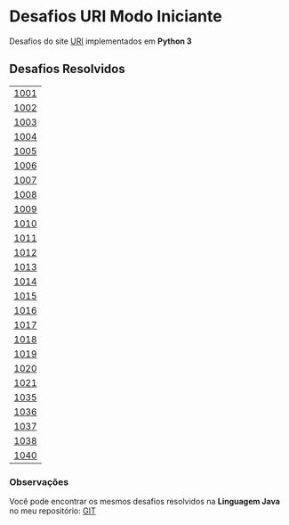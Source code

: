# Desafios URI Modo Iniciante
Desafios do site [URI](https://www.urionlinejudge.com.br/judge/pt/problems/index/1) implementados em **Python 3**

## Desafios Resolvidos
||
|:--:|
| [1001](https://www.urionlinejudge.com.br/judge/pt/problems/view/1001)|
| [1002](https://www.urionlinejudge.com.br/judge/pt/problems/view/1002)|
| [1003](https://www.urionlinejudge.com.br/judge/pt/problems/view/1003)|
| [1004](https://www.urionlinejudge.com.br/judge/pt/problems/view/1004)|
| [1005](https://www.urionlinejudge.com.br/judge/pt/problems/view/1005)|
| [1006](https://www.urionlinejudge.com.br/judge/pt/problems/view/1006)|
| [1007](https://www.urionlinejudge.com.br/judge/pt/problems/view/1007)|
| [1008](https://www.urionlinejudge.com.br/judge/pt/problems/view/1008)|
| [1009](https://www.urionlinejudge.com.br/judge/pt/problems/view/1009)|
| [1010](https://www.urionlinejudge.com.br/judge/pt/problems/view/1010)|
| [1011](https://www.urionlinejudge.com.br/judge/pt/problems/view/1011)|
| [1012](https://www.urionlinejudge.com.br/judge/pt/problems/view/1012)|
| [1013](https://www.urionlinejudge.com.br/judge/pt/problems/view/1013)|
| [1014](https://www.urionlinejudge.com.br/judge/pt/problems/view/1014)|
| [1015](https://www.urionlinejudge.com.br/judge/pt/problems/view/1015)|
| [1016](https://www.urionlinejudge.com.br/judge/pt/problems/view/1016)|
| [1017](https://www.urionlinejudge.com.br/judge/pt/problems/view/1017)|
| [1018](https://www.urionlinejudge.com.br/judge/pt/problems/view/1018)|
| [1019](https://www.urionlinejudge.com.br/judge/pt/problems/view/1019)|
| [1020](https://www.urionlinejudge.com.br/judge/pt/problems/view/1020)|
| [1021](https://www.urionlinejudge.com.br/judge/pt/problems/view/1021)|
| [1035](https://www.urionlinejudge.com.br/judge/pt/problems/view/1035)|
| [1036](https://www.urionlinejudge.com.br/judge/pt/problems/view/1036)|
| [1037](https://www.urionlinejudge.com.br/judge/pt/problems/view/1037)|
| [1038](https://www.urionlinejudge.com.br/judge/pt/problems/view/1038)|
| [1040](https://www.urionlinejudge.com.br/judge/pt/problems/view/1040)|



### Observações
Você pode encontrar os mesmos desafios resolvidos na **Linguagem Java** no meu repositório: [GIT](https://github.com/jamil2gomes/desafio-uri)
